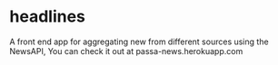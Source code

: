 # headlines
 A front end app for aggregating new from different sources using the NewsAPI, You can check it out at passa-news.herokuapp.com
